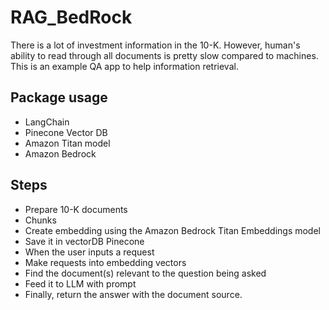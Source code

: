 # RAG_BedRock
There is a lot of investment information in the 10-K. However, human's ability to read through all documents is pretty slow compared to machines. This is an example QA app to help information retrieval. 

## Package usage 
- LangChain
- Pinecone Vector DB
- Amazon Titan model 
- Amazon Bedrock  

## Steps 
- Prepare 10-K documents
- Chunks
- Create embedding using the Amazon Bedrock Titan Embeddings model
- Save it in vectorDB Pinecone
- When the user inputs a request
- Make requests into embedding vectors
- Find the document(s) relevant to the question being asked
- Feed it to LLM with prompt
- Finally, return the answer with the document source. 
